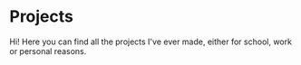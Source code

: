 # Projects
Hi! Here you can find all the projects I've ever made, either for school, work or personal reasons.



